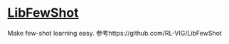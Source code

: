 # [LibFewShot](https://arxiv.org/abs/2109.04898)
Make few-shot learning easy.
参考https://github.com/RL-VIG/LibFewShot
